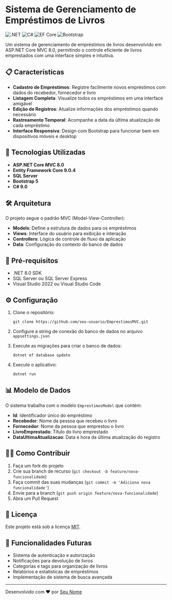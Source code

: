 # Sistema de Gerenciamento de Empréstimos de Livros

![.NET](https://img.shields.io/badge/.NET-8.0-5C2D91)
![C#](https://img.shields.io/badge/C%23-9.0-239120)
![EF Core](https://img.shields.io/badge/Entity_Framework_Core-9.0.4-purple)
![Bootstrap](https://img.shields.io/badge/Bootstrap-5-7952B3)

Um sistema de gerenciamento de empréstimos de livros desenvolvido em ASP.NET Core MVC 8.0, permitindo o controle eficiente de livros emprestados com uma interface simples e intuitiva.

## 📋 Características

- **Cadastro de Empréstimos**: Registre facilmente novos empréstimos com dados do recebedor, fornecedor e livro
- **Listagem Completa**: Visualize todos os empréstimos em uma interface amigável
- **Edição de Registros**: Atualize informações dos empréstimos quando necessário
- **Rastreamento Temporal**: Acompanhe a data da última atualização de cada empréstimo
- **Interface Responsiva**: Design com Bootstrap para funcionar bem em dispositivos móveis e desktop

## 🚀 Tecnologias Utilizadas

- **ASP.NET Core MVC 8.0**
- **Entity Framework Core 9.0.4**
- **SQL Server**
- **Bootstrap 5**
- **C# 9.0**

## 🛠️ Arquitetura

O projeto segue o padrão MVC (Model-View-Controller):

- **Models**: Define a estrutura de dados para os empréstimos
- **Views**: Interface do usuário para exibição e interação
- **Controllers**: Lógica de controle de fluxo da aplicação
- **Data**: Configuração do contexto do banco de dados

## 🔧 Pré-requisitos

- .NET 8.0 SDK
- SQL Server ou SQL Server Express
- Visual Studio 2022 ou Visual Studio Code

## ⚙️ Configuração

1. Clone o repositório:
   ```
   git clone https://github.com/seu-usuario/EmprestimosMVC.git
   ```

2. Configure a string de conexão do banco de dados no arquivo `appsettings.json`

3. Execute as migrações para criar o banco de dados:
   ```
   dotnet ef database update
   ```

4. Execute o aplicativo:
   ```
   dotnet run
   ```

## 📊 Modelo de Dados

O sistema trabalha com o modelo `EmprestimosModel` que contém:

- **Id**: Identificador único do empréstimo
- **Recebedor**: Nome da pessoa que recebeu o livro
- **Fornecedor**: Nome da pessoa que emprestou o livro
- **LivroEmprestado**: Título do livro emprestado
- **DataUltimaAtualizacao**: Data e hora da última atualização do registro

## 👨‍💻 Como Contribuir

1. Faça um fork do projeto
2. Crie sua branch de recurso (`git checkout -b feature/nova-funcionalidade`)
3. Faça commit das suas mudanças (`git commit -m 'Adiciona nova funcionalidade'`)
4. Envie para a branch (`git push origin feature/nova-funcionalidade`)
5. Abra um Pull Request

## 📝 Licença

Este projeto está sob a licença [MIT](LICENSE).

## 🔮 Funcionalidades Futuras

- Sistema de autenticação e autorização
- Notificações para devolução de livros
- Categorias e tags para organização de livros
- Relatórios e estatísticas de empréstimos
- Implementação de sistema de busca avançada

---

Desenvolvido com ❤️ por [Seu Nome](https://github.com/Wssfilho)